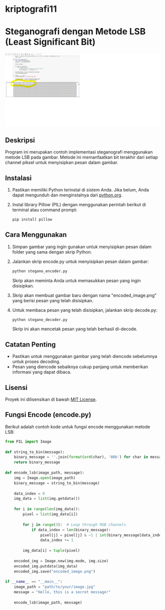 # kriptografi11


# Steganografi dengan Metode LSB (Least Significant Bit)

![Steganography](text.png)

## Deskripsi

Program ini merupakan contoh implementasi steganografi menggunakan metode LSB pada gambar. Metode ini memanfaatkan bit terakhir dari setiap channel piksel untuk menyisipkan pesan dalam gambar.

## Instalasi

1. Pastikan  memiliki Python terinstal di sistem Anda. Jika belum, Anda dapat mengunduh dan menginstalnya dari [python.org](https://www.python.org/).

2. Instal library Pillow (PIL) dengan menggunakan perintah berikut di terminal atau command prompt:

    ```bash
    pip install pillow
    ```

## Cara Menggunakan

1. Simpan gambar yang ingin gunakan untuk menyisipkan pesan dalam folder yang sama dengan skrip Python.

2. Jalankan skrip encode.py untuk menyisipkan pesan dalam gambar:

    ```bash
    python stegano_encoder.py
    ```

   Skrip akan meminta Anda untuk memasukkan pesan yang ingin disisipkan.

3. Skrip akan membuat gambar baru dengan nama "encoded_image.png" yang berisi pesan yang telah disisipkan.

4. Untuk membaca pesan yang telah disisipkan, jalankan skrip decode.py:

    ```bash
    python stegano_decoder.py
    ```

   Skrip ini akan mencetak pesan yang telah berhasil di-decode.

## Catatan Penting

- Pastikan untuk menggunakan gambar yang telah diencode sebelumnya untuk proses decoding.
- Pesan yang diencode sebaiknya cukup panjang untuk memberikan informasi yang dapat dibaca.


## Lisensi

Proyek ini dilisensikan di bawah [MIT License](LICENSE).

## Fungsi Encode (encode.py)

Berikut adalah contoh kode untuk fungsi encode menggunakan metode LSB:

```python
from PIL import Image

def string_to_bin(message):
    binary_message = ''.join(format(ord(char), '08b') for char in message)
    return binary_message

def encode_lsb(image_path, message):
    img = Image.open(image_path)
    binary_message = string_to_bin(message)

    data_index = 0
    img_data = list(img.getdata())

    for i in range(len(img_data)):
        pixel = list(img_data[i])

        for j in range(3):  # Loop through RGB channels
            if data_index < len(binary_message):
                pixel[j] = pixel[j] & ~1 | int(binary_message[data_index])
                data_index += 1

        img_data[i] = tuple(pixel)

    encoded_img = Image.new(img.mode, img.size)
    encoded_img.putdata(img_data)
    encoded_img.save("encoded_image.png")

if __name__ == "__main__":
    image_path = "path/to/your/image.jpg"
    message = "Hello, this is a secret message!"

    encode_lsb(image_path, message)


 
